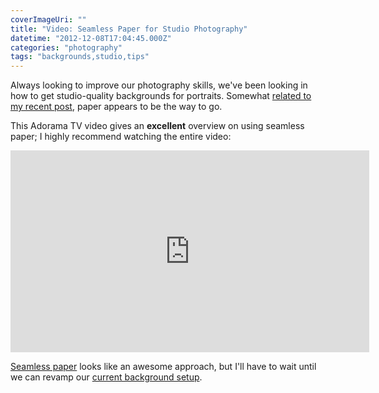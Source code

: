 ```yaml
---
coverImageUri: ""
title: "Video: Seamless Paper for Studio Photography"
datetime: "2012-12-08T17:04:45.000Z"
categories: "photography"
tags: "backgrounds,studio,tips"
---
```


Always looking to improve our photography skills, we've been looking in how to get studio-quality backgrounds for portraits. Somewhat [related to my recent post](https://www.brandonmartinez.com/2012/11/24/photography-tip-use-wrapping-paper-for-backdrops/ "Photography Tip: Use Wrapping Paper for Backdrops"), paper appears to be the way to go.

This Adorama TV video gives an **excellent** overview on using seamless paper; I highly recommend watching the entire video:

<iframe width="574" height="323" src="http://www.youtube.com/embed/Degjz2e88ds?rel=0" frameborder="0" allowfullscreen></iframe>

[Seamless paper](http://www.savagepaper.com/index.php?option=com_content&view=category&layout=blog&id=2&Itemid=4 "Seamless Background Paper - Savage Photography Products") looks like an awesome approach, but I'll have to wait until we can revamp our [current background setup](https://www.brandonmartinez.com/camera-gear/#ravellistand "My Camera Gear - brandonmartinez").
